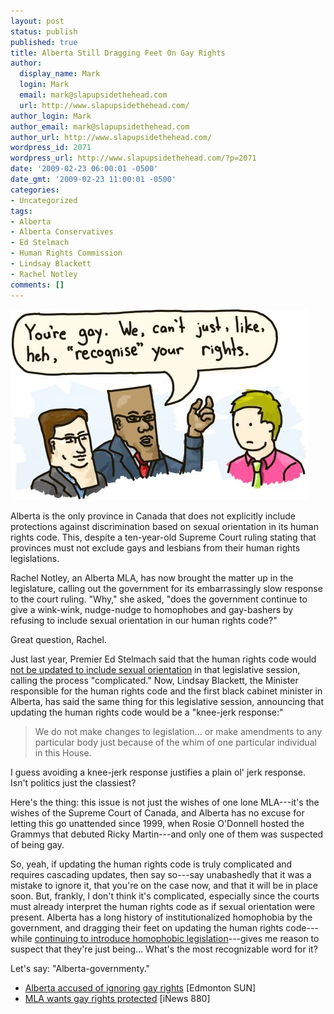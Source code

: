 ```yaml
---
layout: post
status: publish
published: true
title: Alberta Still Dragging Feet On Gay Rights
author:
  display_name: Mark
  login: Mark
  email: mark@slapupsidethehead.com
  url: http://www.slapupsidethehead.com/
author_login: Mark
author_email: mark@slapupsidethehead.com
author_url: http://www.slapupsidethehead.com/
wordpress_id: 2071
wordpress_url: http://www.slapupsidethehead.com/?p=2071
date: '2009-02-23 06:00:01 -0500'
date_gmt: '2009-02-23 11:00:01 -0500'
categories:
- Uncategorized
tags:
- Alberta
- Alberta Conservatives
- Ed Stelmach
- Human Rights Commission
- Lindsay Blackett
- Rachel Notley
comments: []
---
```

![No, I'm not on medication. Why do you ask?](/wp-content/media/2009/02/alberta-human-rights.jpg "No, I'm not on medication. Why do you ask?")

Alberta is the only province in Canada that does not explicitly include protections against discrimination based on sexual orientation in its human rights code. This, despite a ten-year-old Supreme Court ruling stating that provinces must not exclude gays and lesbians from their human rights legislations.

Rachel Notley, an Alberta MLA, has now brought the matter up in the legislature, calling out the government for its embarrassingly slow response to the court ruling. "Why," she asked, "does the government continue to give a wink-wink, nudge-nudge to homophobes and gay-bashers by refusing to include sexual orientation in our human rights code?"

Great question, Rachel.

Just last year, Premier Ed Stelmach said that the human rights code would [not be updated to include sexual orientation](http://www.slapupsidethehead.com/2008/04/alberta-human-rights/ "Gee, protecting those gays is complicated.") in that legislative session, calling the process "complicated."  Now, Lindsay Blackett, the Minister responsible for the human rights code and the first black cabinet minister in Alberta, has said the same thing for this legislative session, announcing that updating the human rights code would be a "knee-jerk response:"

> We do not make changes to legislation... or make amendments to any particular body just because of the whim of one particular individual in this House.

I guess avoiding a knee-jerk response justifies a plain ol' jerk response. Isn't politics just the classiest?

Here's the thing: this issue is not just the wishes of one lone MLA---it's the wishes of the Supreme Court of Canada, and Alberta has no excuse for letting this go unattended since 1999, when Rosie O'Donnell hosted the Grammys that debuted Ricky Martin---and only one of them was suspected of being gay.

So, yeah, if updating the human rights code is truly complicated and requires cascading updates, then say so---say unabashedly that it was a mistake to ignore it, that you're on the case now, and that it will be in place soon. But, frankly, I don't think it's complicated, especially since the courts must already interpret the human rights code as if sexual orientation were present. Alberta has a long history of institutionalized homophobia by the government, and dragging their feet on updating the human rights code---while [continuing to introduce homophobic legislation](http://www.slapupsidethehead.com/2006/10/morton-take-a-hint/ "How many times can a bill be introduced?")---gives me reason to suspect that they're just being... What's the most recognizable word for it?

Let's say: "Alberta-governmenty."

- [Alberta accused of ignoring gay rights](http://cnews.canoe.ca/CNEWS/Canada/2009/02/20/8461531-sun.html) [Edmonton SUN]
- [MLA wants gay rights protected](http://www.inews880.com/Channels/Reg/LocalNews/story.aspx?ID=1064778) [iNews 880]

